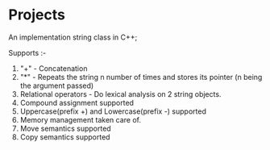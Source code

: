 # Projects
An implementation string class in C++;

Supports :-
1) "+" - Concatenation
2) "*" - Repeats the string n number of times and stores its pointer (n being the argument passed)
3) Relational operators - Do lexical analysis on 2 string objects.
5) Compound assignment supported
6) Uppercase(prefix +) and Lowercase(prefix -) supported
7) Memory management taken care of.
8) Move semantics supported
9) Copy semantics supported
